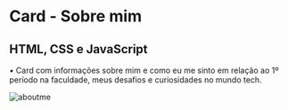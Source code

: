 # Card - Sobre mim

## HTML, CSS e JavaScript

• Card com informações sobre mim e como eu me sinto em relação ao 1º período na faculdade, meus desafios e curiosidades no mundo tech.

![aboutme](https://user-images.githubusercontent.com/107443453/213858305-b1b35c3f-093d-4def-b78e-db3f9ada4ecf.png)
